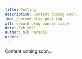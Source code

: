 ```yaml
---
title: Testing
description: Content coming soon.
img: /second-blog-post.jpg
alt: second blog banner image
date: Feb 2021
author: Nik Paradis
order: 1
---
```


Content coming soon...